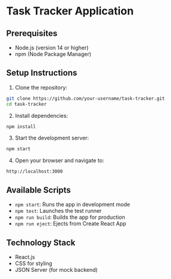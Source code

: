 # Task Tracker Application

## Prerequisites
- Node.js (version 14 or higher)
- npm (Node Package Manager)

## Setup Instructions

1. Clone the repository:
```bash
git clone https://github.com/your-username/task-tracker.git
cd task-tracker
```

2. Install dependencies:
```bash
npm install
```

3. Start the development server:
```bash
npm start
```

4. Open your browser and navigate to:
```
http://localhost:3000
```

## Available Scripts

- `npm start`: Runs the app in development mode
- `npm test`: Launches the test runner
- `npm run build`: Builds the app for production
- `npm run eject`: Ejects from Create React App

## Technology Stack
- React.js
- CSS for styling
- JSON Server (for mock backend)
